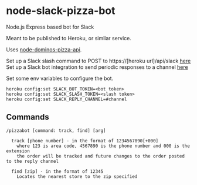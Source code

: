 # node-slack-pizza-bot
Node.js Express based bot for Slack

Meant to be published to Heroku, or similar service.

Uses [node-dominos-pizza-api](https://github.com/RIAEvangelist/node-dominos-pizza-api).

Set up a Slack slash command to POST to https://[heroku url]/api/slack [here](http://www.slack.com/services/new/slash-commands)
Set up a Slack bot integration to send periodic responses to a channel [here](https://www.slack.com/services/new/bot)

Set some env variables to configure the bot.
```
heroku config:set SLACK_BOT_TOKEN=<bot token>
heroku config:set SLACK_SLASH_TOKEN=<slash token>
heroku config:set SLACK_REPLY_CHANNEL=#channel
```

## Commands

```
/pizzabot [command: track, find] [arg]

  track [phone number] - in the format of 1234567890[+000]
    where 123 is area code, 4567890 is the phone number and 000 is the extension
    the order will be tracked and future changes to the order posted to the reply channel
    
  find [zip] - in the format of 12345
    Locates the nearest store to the zip specified
```
